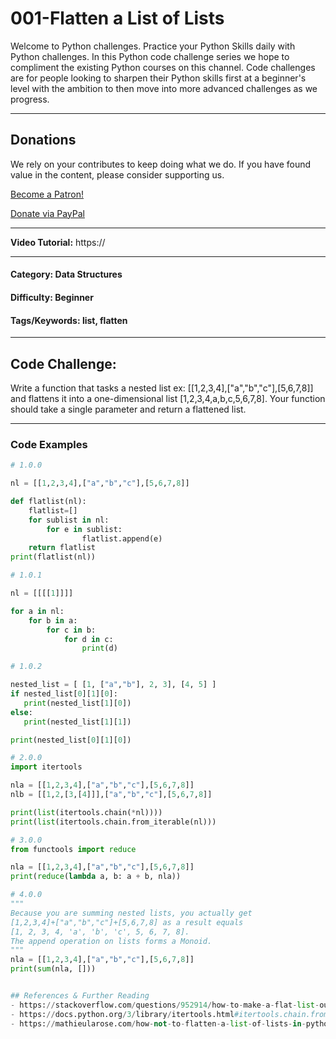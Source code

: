 # **001-Flatten a List of Lists**

Welcome to Python challenges. Practice your Python Skills daily with Python challenges. In this Python code challenge series we hope to compliment the existing Python courses on this channel. Code challenges are for people looking to sharpen their Python skills first at a beginner's level with the ambition to then move into more advanced challenges as we progress.

---
## Donations
We rely on your contributes to keep doing what we do. If you have found value in the content, please consider supporting us.

<a href="https://www.patreon.com/bePatron?u=69834971" data-patreon-widget-type="become-patron-button">Become a Patron!</a>

<a href="https://www.paypal.com/donate?hosted_button_id=W55GVT4UPXPYE" 
target="_blank">
Donate via PayPal
</a>

---

**Video Tutorial:** https://

---
#### **Category:** Data Structures
#### **Difficulty:** Beginner
#### **Tags/Keywords:** list, flatten
---

## **Code Challenge:**
Write a function that tasks a nested list ex: [[1,2,3,4],["a","b","c"],[5,6,7,8]] and flattens it into a one-dimensional list [1,2,3,4,a,b,c,5,6,7,8]. Your function should take a single parameter and return a flattened list.

----

### Code Examples

```python
# 1.0.0

nl = [[1,2,3,4],["a","b","c"],[5,6,7,8]]

def flatlist(nl):
    flatlist=[]
    for sublist in nl:
        for e in sublist:
                flatlist.append(e)
    return flatlist
print(flatlist(nl))

# 1.0.1

nl = [[[[1]]]]

for a in nl:
    for b in a:
        for c in b:
            for d in c:
                print(d)

# 1.0.2

nested_list = [ [1, ["a","b"], 2, 3], [4, 5] ]
if nested_list[0][1][0]:
   print(nested_list[1][0])
else:
   print(nested_list[1][1])

print(nested_list[0][1][0])

```

```python
# 2.0.0
import itertools

nla = [[1,2,3,4],["a","b","c"],[5,6,7,8]]
nlb = [[1,2,[3,[4]]],["a","b","c"],[5,6,7,8]]

print(list(itertools.chain(*nl))))
print(list(itertools.chain.from_iterable(nl)))
```

```python
# 3.0.0
from functools import reduce

nla = [[1,2,3,4],["a","b","c"],[5,6,7,8]]
print(reduce(lambda a, b: a + b, nla))

```

```python
# 4.0.0
"""
Because you are summing nested lists, you actually get 
[1,2,3,4]+["a","b","c"]+[5,6,7,8] as a result equals 
[1, 2, 3, 4, 'a', 'b', 'c', 5, 6, 7, 8]. 
The append operation on lists forms a Monoid.
"""
nla = [[1,2,3,4],["a","b","c"],[5,6,7,8]]
print(sum(nla, []))


## References & Further Reading
- https://stackoverflow.com/questions/952914/how-to-make-a-flat-list-out-of-a-list-of-lists
- https://docs.python.org/3/library/itertools.html#itertools.chain.from_iterable
- https://mathieularose.com/how-not-to-flatten-a-list-of-lists-in-python